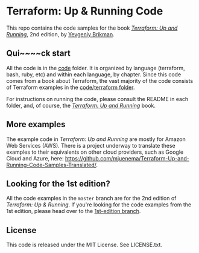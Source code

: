 # Terraform: Up & Running Code

This repo contains the code samples for the book *[Terraform: Up and Running](http://www.terraformupandrunning.com)*,
2nd edition, by [Yevgeniy Brikman](http://www.ybrikman.com).




## Qui~~~~ck start

All the code is in the [code](/src) folder. It is organized by language (terraform, bash, ruby, etc) and within each
language, by chapter. Since this code comes from a book about Terraform, the vast majority of the code consists of
Terraform examples in the [code/terraform folder](/src/terraform). 

For instructions on running the code, please consult the README in each folder, and, of course, the 
*[Terraform: Up and Running](http://www.terraformupandrunning.com)* book. 



## More examples

The example code in *Terraform: Up and Running* are mostly for Amazon Web Services (AWS). There is a project underway
to translate these examples to their equivalents on other cloud providers, such as Google Cloud and Azure, here:
https://github.com/mjuenema/Terraform-Up-and-Running-Code-Samples-Translated/. 



## Looking for the 1st edition?

All the code examples in the `master` branch are for the 2nd edition of *Terraform: Up & Running*. If you're looking
for the code examples from the 1st edition, please head over to the 
[1st-edition branch](https://github.com/brikis98/terraform-up-and-running-code/tree/1st-edition).



## License

This code is released under the MIT License. See LICENSE.txt.
